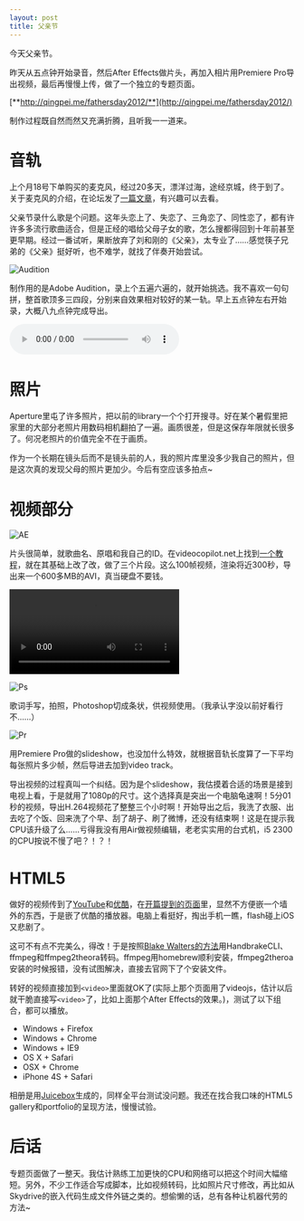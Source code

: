 ```yaml
---
layout: post
title: 父亲节
---
```

今天父亲节。

昨天从五点钟开始录音，然后After Effects做片头，再加入相片用Premiere Pro导出视频，最后再慢慢上传，做了一个独立的专题页面。

[**http://qingpei.me/fathersday2012/**](http://qingpei.me/fathersday2012/)

制作过程既自然而然又充满折腾，且听我一一道来。

# 音轨

上个月18号下单购买的麦克风，经过20多天，漂洋过海，途经京城，终于到了。关于麦克风的介绍，在论坛发了[一篇文章](http://www.chiphell.com/thread-496952-1-1.html)，有兴趣可以去看。

父亲节录什么歌是个问题。这年头恋上了、失恋了、三角恋了、同性恋了，都有许许多多流行歌曲适合，但是正经的唱给父母子女的歌，怎么搜都得回到十年前甚至更早期。经过一番试听，果断放弃了刘和刚的《父亲》，太专业了……感觉筷子兄弟的《父亲》挺好听，也不难学，就找了伴奏开始尝试。

![Audition](http://qingpei.me/images/in_post/adobe/Audition_CS6_mnemonic_RGB_50px.png)

制作用的是Adobe Audition，录上个五遍六遍的，就开始挑选。我不喜欢一句句拼，整首歌顶多三四段，分别来自效果相对较好的某一轨。早上五点钟左右开始录，大概八九点钟完成导出。

<audio src="http://storage.live.com/items/A0532FA9C7CF57AB%213037?filename=father_edwardtoday.mp3" controls>
Your browser does not support the audio element.
</audio>

# 照片

Aperture里屯了许多照片，把以前的library一个个打开搜寻。好在某个暑假里把家里的大部分老照片用数码相机翻拍了一遍。画质很差，但是这保存年限就长很多了。何况老照片的价值完全不在于画质。

作为一个长期在镜头后而不是镜头前的人，我的照片库里没多少我自己的照片，但是这次真的发现父母的照片更加少。今后有空应该多拍点~

# 视频部分

![AE](http://qingpei.me/images/in_post/adobe/After_Effects_CS6_mnemonic_RGB_50px.png)

片头很简单，就歌曲名、原唱和我自己的ID。在videocopilot.net上找到[一个教程](http://www.videocopilot.net/tutorials/procedural_crumble/)，就在其基础上改了改，做了三个片段。这么100帧视频，渲染将近300秒，导出来一个600多MB的AVI，真当硬盘不要钱。

<video autoplay loop tabindex="0" margin="0 auto">
  <source type="video/mp4" src="http://storage.live.com/items/A0532FA9C7CF57AB%213045?filename=ae.mp4">
  <source type="video/ogg" src="http://storage.live.com/items/A0532FA9C7CF57AB%213044?filename=ae.ogv">
  <source type="video/webm" src="http://storage.live.com/items/A0532FA9C7CF57AB%213043?filename=ae.webm">
</video>

![Ps](http://qingpei.me/images/in_post/adobe/Photoshop_CS6_mnemonic_RGB_50px.png)

歌词手写，拍照，Photoshop切成条状，供视频使用。（我承认字没以前好看行不……）

![Pr](http://qingpei.me/images/in_post/adobe/Premiere_Pro_CS6_mnemonic_RGB_50px.png)

用Premiere Pro做的slideshow，也没加什么特效，就根据音轨长度算了一下平均每张照片多少帧，然后导进去加到video track。

导出视频的过程真叫一个纠结。因为是个slideshow，我估摸着合适的场景是接到电视上看，于是就用了1080p的尺寸。这个选择真是突出一个电脑龟速啊！5分01秒的视频，导出H.264视频花了整整三个小时啊！开始导出之后，我洗了衣服、出去吃了个饭、回来洗了个早、刮了胡子、刷了微博，还没有结束啊！这是在提示我CPU该升级了么……亏得我没有用Air做视频编辑，老老实实用的台式机，i5 2300的CPU按说不慢了吧？！？！

# HTML5

做好的视频传到了[YouTube](http://www.youtube.com/watch?v=goUJjXHFO4o)和[优酷](http://v.youku.com/v_show/id_XNDE0NjIxMDg0.html)，在[开篇提到的页面](http://qingpei.me/fathersday2012/)里，显然不方便嵌一个墙外的东西，于是嵌了优酷的播放器。电脑上看挺好，掏出手机一瞧，flash碰上iOS又悲剧了。

这可不有点不完美么，得改！于是按照[Blake Walters的方法](http://viget.com/extend/quickly-converting-to-html5-video)用HandbrakeCLI、ffmpeg和ffmpeg2theora转码。ffmpeg用homebrew顺利安装，ffmpeg2theroa安装的时候报错，没有试图解决，直接去官网下了个安装文件。

转好的视频直接加到`<video>`里面就OK了(实际上那个页面用了videojs，估计以后就干脆直接写`<video>`了，比如上面那个After Effects的效果。)，测试了以下组合，都可以播放。

* Windows + Firefox
* Windows + Chrome
* Windows + IE9
* OS X + Safari
* OSX + Chrome
* iPhone 4S + Safari

相册是用[Juicebox](http://www.juicebox.net/)生成的，同样全平台测试没问题。我还在找合我口味的HTML5 gallery和portfolio的呈现方法，慢慢试验。

# 后话

专题页面做了一整天。我估计熟练工加更快的CPU和网络可以把这个时间大幅缩短。另外，不少工作适合写成脚本，比如视频转码，比如照片尺寸修改，再比如从Skydrive的嵌入代码生成文件外链之类的。想偷懒的话，总有各种让机器代劳的方法~